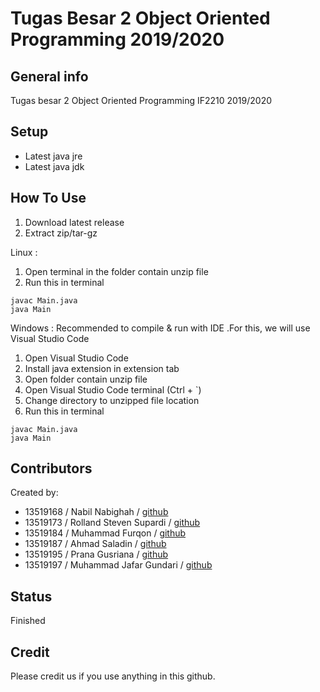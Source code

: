 # Tugas Besar 2 Object Oriented Programming 2019/2020


## General info
Tugas besar 2 Object Oriented Programming IF2210 2019/2020

## Setup
- Latest java jre
- Latest java jdk

## How To Use

1. Download latest release
2. Extract zip/tar-gz

Linux : 

1. Open terminal in the folder contain unzip file
3. Run this in terminal

```
javac Main.java
java Main
```

Windows :
Recommended to compile & run with IDE
.For this, we will use Visual Studio Code

1. Open Visual Studio Code
2. Install java extension in extension tab
3. Open folder contain unzip file
4. Open Visual Studio Code terminal (Ctrl + `)
5. Change directory to unzipped file location
6. Run this in terminal

```
javac Main.java
java Main
```

## Contributors
Created by:
- 13519168 / Nabil Nabighah / [github](https://github.com/Uyamikun)
- 13519173 / Rolland Steven Supardi / [github](https://github.com/RollandSteven)
- 13519184 / Muhammad Furqon / [github](https://github.com/Purecon)
- 13519187 / Ahmad Saladin / [github](https://github.com/Saladin21)
- 13519195 / Prana Gusriana / [github](https://github.com/pranagusriana)
- 13519197 / Muhammad Jafar Gundari / [github](https://github.com/mhmmdjafarg)


## Status
Finished

## Credit
Please credit us if you use anything in this github.
